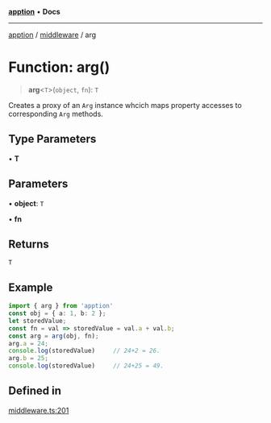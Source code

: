 [**apption**](../../README.md) • **Docs**

***

[apption](../../modules.md) / [middleware](../README.md) / arg

# Function: arg()

> **arg**\<`T`\>(`object`, `fn`): `T`

Creates a proxy of an `Arg` instance whcich maps property accesses to 
corresponding `Arg` methods.

## Type Parameters

• **T**

## Parameters

• **object**: `T`

• **fn**

## Returns

`T`

## Example

```ts
import { arg } from 'apption'
const obj = { a: 1, b: 2 };
let storedValue;
const fn = val => storedValue = val.a + val.b;
const arg = arg(obj, fn);
arg.a = 24;
console.log(storedValue)     // 24+2 = 26.
arg.b = 25;
console.log(storedValue)     // 24+25 = 49.
```

## Defined in

[middleware.ts:201](https://github.com/mksunny1/apption/blob/dbb9a0b63a254dcf90cb4a7766307cb86cadec9a/src/middleware.ts#L201)
